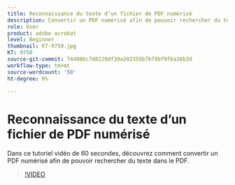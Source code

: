 ```yaml
---
title: Reconnaissance du texte d’un fichier de PDF numérisé
description: Convertir un PDF numérisé afin de pouvoir rechercher du texte dans le PDF
role: User
product: adobe acrobat
level: Beginner
thumbnail: KT-9750.jpg
KT: 9750
source-git-commit: 744006c7d8229df39a202355b7b79bf9f6a38b3d
workflow-type: tm+mt
source-wordcount: '50'
ht-degree: 0%

---
```


# Reconnaissance du texte d’un fichier de PDF numérisé

Dans ce tutoriel vidéo de 60 secondes, découvrez comment convertir un PDF numérisé afin de pouvoir rechercher du texte dans le PDF.

>[!VIDEO](https://video.tv.adobe.com/v/340081?hidetitle=true)
